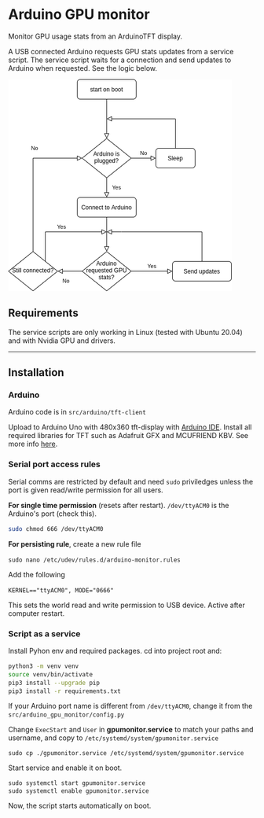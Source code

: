 # Arduino GPU monitor

Monitor GPU usage stats from an ArduinoTFT display.

A USB connected Arduino requests GPU stats updates from a service script. The service script waits for a connection and send updates to Arduino when requested. See the logic below.

![flowchart](./media/service-script-flowchart.png)

## Requirements

The service scripts are only working in Linux (tested with Ubuntu 20.04) and with Nvidia GPU and drivers.

------------------------------------------------

## Installation

### Arduino

Arduino code is in `src/arduino/tft-client`

Upload to Arduino Uno with 480x360 tft-display with [Arduino IDE](https://www.arduino.cc/en/software/). Install all required libraries for TFT such as Adafruit GFX and MCUFRIEND KBV. See more info [here](https://create.arduino.cc/projecthub/electropeak/ultimate-beginner-s-guide-to-run-tft-lcd-displays-by-arduino-081006).


### Serial port access rules

Serial comms are restricted by default and need `sudo` priviledges unless the port is given read/write permission for all users.

**For single time permission** (resets after restart). `/dev/ttyACM0` is the Arduino's port (check this).

```bash
sudo chmod 666 /dev/ttyACM0  
```

**For persisting rule**, create a new rule file

`sudo nano /etc/udev/rules.d/arduino-monitor.rules`

Add the following

`KERNEL=="ttyACM0", MODE="0666"`

This sets the world read and write permission to USB device. Active after computer restart.

### Script as a service

Install Pyhon env and required packages. cd into project root and: 

```bash
python3 -m venv venv
source venv/bin/activate
pip3 install --upgrade pip
pip3 install -r requirements.txt
```

If your Arduino port name is different from `/dev/ttyACM0`, change it from the `src/arduino_gpu_monitor/config.py`

Change `ExecStart` and `User` in **gpumonitor.service** to match your paths and username, and copy to `/etc/systemd/system/gpumonitor.service`

```
sudo cp ./gpumonitor.service /etc/systemd/system/gpumonitor.service
```

Start service and enable it on boot.

```
sudo systemctl start gpumonitor.service
sudo systemctl enable gpumonitor.service
```

Now, the script starts automatically on boot.